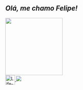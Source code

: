 ## ___Olá, me chamo Felipe!___

<div>
<a href="https://github.com/Lifelili">
<img height="180em" src="https://github-readme-stats.vercel.app/api?username=Lifelili&show_icons=true&theme=tokyonight&include_all_commits=true&count_private=true"/> 
<div/>
<div>
 <img align="center" alt="Life-GitHub" height="30" windth="40" src="https://cdn.jsdelivr.net/gh/devicons/devicon/icons/adonisjs/adonisjs-original.svg">
  <a href="https://instagram.com/felipsts_/" target="_blank"><img src="https://img.shields.io/badge/-Instagram-%23E4405F?style=for-the-badge&logo=instagram&logoColor=white" target="_blank"></a>
 </div>
